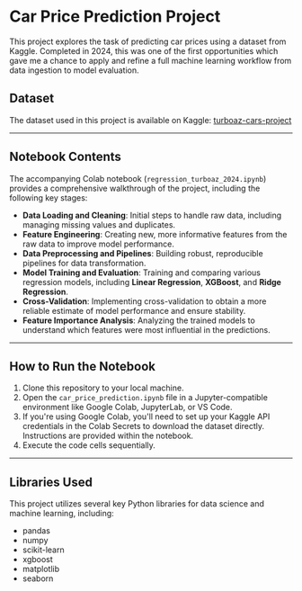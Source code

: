 # Car Price Prediction Project

This project explores the task of predicting car prices using a dataset from Kaggle. Completed in 2024, this was one of the first opportunities which gave me a chance to apply and refine a full machine learning workflow from data ingestion to model evaluation.

## Dataset

The dataset used in this project is available on Kaggle: [turboaz-cars-project](https://www.kaggle.com/datasets/sehriyarmemmedli/turboaz-cars-project)

---

## Notebook Contents

The accompanying Colab notebook (`regression_turboaz_2024.ipynb`) provides a comprehensive walkthrough of the project, including the following key stages:

- **Data Loading and Cleaning**: Initial steps to handle raw data, including managing missing values and duplicates.
- **Feature Engineering**: Creating new, more informative features from the raw data to improve model performance.
- **Data Preprocessing and Pipelines**: Building robust, reproducible pipelines for data transformation.
- **Model Training and Evaluation**: Training and comparing various regression models, including **Linear Regression**, **XGBoost**, and **Ridge Regression**.
- **Cross-Validation**: Implementing cross-validation to obtain a more reliable estimate of model performance and ensure stability.
- **Feature Importance Analysis**: Analyzing the trained models to understand which features were most influential in the predictions.

---

## How to Run the Notebook

1. Clone this repository to your local machine.
2. Open the `car_price_prediction.ipynb` file in a Jupyter-compatible environment like Google Colab, JupyterLab, or VS Code.
3. If you're using Google Colab, you'll need to set up your Kaggle API credentials in the Colab Secrets to download the dataset directly. Instructions are provided within the notebook.
4. Execute the code cells sequentially.

---

## Libraries Used

This project utilizes several key Python libraries for data science and machine learning, including:

- pandas
- numpy
- scikit-learn
- xgboost
- matplotlib
- seaborn